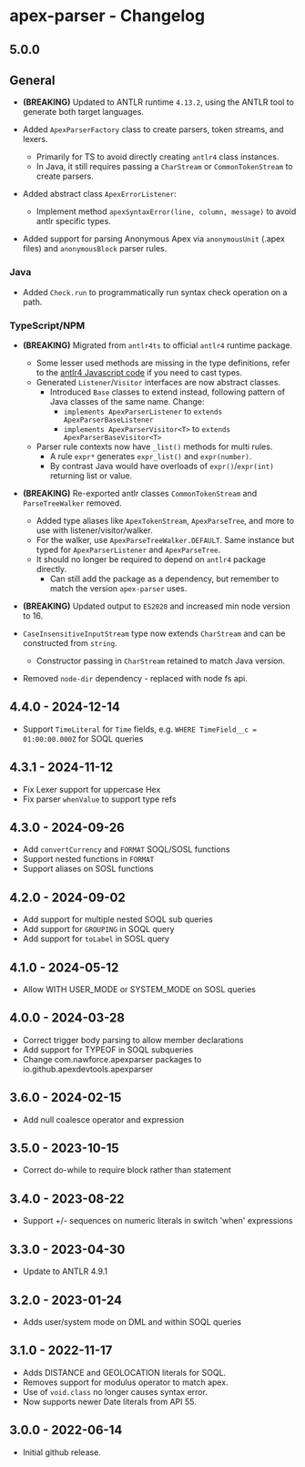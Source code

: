 # apex-parser - Changelog

## 5.0.0

## General

- **(BREAKING)** Updated to ANTLR runtime `4.13.2`, using the ANTLR tool to generate both target languages.

- Added `ApexParserFactory` class to create parsers, token streams, and lexers.
  - Primarily for TS to avoid directly creating `antlr4` class instances.
  - In Java, it still requires passing a `CharStream` or `CommonTokenStream` to create parsers.

- Added abstract class `ApexErrorListener`:
  - Implement method `apexSyntaxError(line, column, message)` to avoid antlr specific types.

- Added support for parsing Anonymous Apex via `anonymousUnit` (.apex files) and `anonymousBlock` parser rules.

### Java

- Added `Check.run` to programmatically run syntax check operation on a path.

### TypeScript/NPM

- **(BREAKING)** Migrated from `antlr4ts` to official `antlr4` runtime package.
  - Some lesser used methods are missing in the type definitions, refer to the [antlr4 Javascript code](https://github.com/antlr/antlr4/tree/dev/runtime/JavaScript/src/antlr4) if you need to cast types.
  - Generated `Listener`/`Visitor` interfaces are now abstract classes.
    - Introduced `Base` classes to extend instead, following pattern of Java classes of the same name. Change:
      - `implements ApexParserListener` to `extends ApexParserBaseListener`
      - `implements ApexParserVisitor<T>` to `extends ApexParserBaseVisitor<T>`
  - Parser rule contexts now have `_list()` methods for multi rules.
    - A rule `expr*` generates `expr_list()` and `expr(number)`.
    - By contrast Java would have overloads of `expr()`/`expr(int)` returning list or value.

- **(BREAKING)** Re-exported antlr classes `CommonTokenStream` and `ParseTreeWalker` removed.
  - Added type aliases like `ApexTokenStream`, `ApexParseTree`, and more to use with listener/visitor/walker.
  - For the walker, use `ApexParseTreeWalker.DEFAULT`. Same instance but typed for `ApexParserListener` and `ApexParseTree`.
  - It should no longer be required to depend on `antlr4` package directly.
    - Can still add the package as a dependency, but remember to match the version `apex-parser` uses.

- **(BREAKING)** Updated output to `ES2020` and increased min node version to 16.

- `CaseInsensitiveInputStream` type now extends `CharStream` and can be constructed from `string`.
  - Constructor passing in `CharStream` retained to match Java version.

- Removed `node-dir` dependency - replaced with node fs api.

## 4.4.0 - 2024-12-14

- Support `TimeLiteral` for `Time` fields, e.g. `WHERE TimeField__c = 01:00:00.000Z` for SOQL queries

## 4.3.1 - 2024-11-12

- Fix Lexer support for uppercase Hex
- Fix parser `whenValue` to support type refs

## 4.3.0 - 2024-09-26

- Add `convertCurrency` and `FORMAT` SOQL/SOSL functions
- Support nested functions in `FORMAT`
- Support aliases on SOSL functions

## 4.2.0 - 2024-09-02

- Add support for multiple nested SOQL sub queries
- Add support for `GROUPING` in SOQL query
- Add support for `toLabel` in SOSL query

## 4.1.0 - 2024-05-12

- Allow WITH USER_MODE or SYSTEM_MODE on SOSL queries

## 4.0.0 - 2024-03-28

- Correct trigger body parsing to allow member declarations
- Add support for TYPEOF in SOQL subqueries
- Change com.nawforce.apexparser packages to io.github.apexdevtools.apexparser

## 3.6.0 - 2024-02-15

- Add null coalesce operator and expression

## 3.5.0 - 2023-10-15

- Correct do-while to require block rather than statement

## 3.4.0 - 2023-08-22

- Support +/- sequences on numeric literals in switch 'when' expressions

## 3.3.0 - 2023-04-30

- Update to ANTLR 4.9.1

## 3.2.0 - 2023-01-24

- Adds user/system mode on DML and within SOQL queries

## 3.1.0 - 2022-11-17

- Adds DISTANCE and GEOLOCATION literals for SOQL.
- Removes support for modulus operator to match apex.
- Use of `void.class` no longer causes syntax error.
- Now supports newer Date literals from API 55.

## 3.0.0 - 2022-06-14

- Initial github release.
